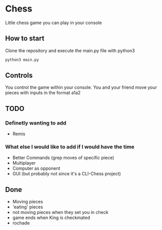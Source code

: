 # Chess
Little chess game you can play in your console

## How to start
Clone the repository and execute the main.py file with python3
```bash
python3 main.py
```
## Controls
You control the game within your console. You and your friend move your pieces with inputs in the format a1a2


## TODO
### Definetly wanting to add
* Remis
### What else I would like to add if I would have the time
* Better Commands (grep moves of specific piece)
* Multiplayer 
* Computer as opponent
* GUI (but probably not since it's a CLI-Chess project)

## Done
* Moving pieces
* 'eating' pieces
* not moving pieces when they set you in check
* game ends when King is checkmated
* rochade
